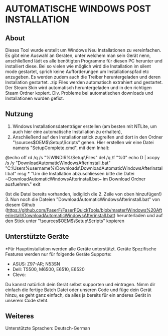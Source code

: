 # AUTOMATISCHE WINDOWS POST INSTALLATION

## About

Dieses Tool wurde erstellt um Windows Neu Installationen zu vereinfachen.
Es gibt eine Auswahl an Geräten, unter welchem man sein Gerät nenn, anschließend lädt es alle benötigten Programme für diesen PC herunter und installiert diese. Bei so vielen wie möglich wird die Installation im silent mode gestartet, sprich keine Aufforderungen um Installationspfad etc anzugeben. Es werden zudem auch die Treiber heruntergeladen und deren Installation gestartet.
.zip Files werden automatisch extrahiert und gestartet. Der Steam Skin wird automatisch heruntergeladen und in den richtigen Steam Ordner kopiert.
Div. Probleme bei automatischen downloads und Installationen wurden gefixt.

## Nutzung

1. Windows Installationsdatenträger erstellen (am besten mit NTLite, um auch hier eine automatische Installation zu erhalten),
2. Anschließend auf den Installationsstick zugreifen und dort in den Ordner 
"\sources\$OEM$\$$\Setup\Scripts" 
gehen. Hier erstellen wir eine Datei namens "SetupComplete.cmd", mit dem Inhalt:

@echo off
rd /q /s "%WINDIR%\Setup\Files"
del /q /f "%0"
echo D | xcopy /s /y "DownloadAutomaticWindowsAfterinstall.bat" "C:\Users\%username%\Downloads\DownloadAutomaticWindowsAfterinstall.bat"
msg * "Um die Installation abzuschliessen bitte die Datei ~DownloadAutomaticWindowsAfterinstall.bat~ im Download Ordner ausfuehren."
exit

(Ist die Datei bereits vorhanden, lediglich die 2. Zeile von oben hinzufügen!)
3. Nun noch die Dateien "DownloadAutomaticWindowsAfterinstall.bat" von diesem Github (https://github.com/FaserF/FaserFQuickTools/blob/master/Windows%20Afterinstall/DownloadAutomaticWindowsAfterinstall.bat) herunterladen und auf den Stick unter 
"\sources\$OEM$\$$\Setup\Scripts" kopieren

## Unterstützte Geräte

*Für Hauptinstallation werden alle Geräte unterstützt. Geräte Spezifische Features werden nur für folgende Geräte Supporte:
- ASUS: Z97-AR; N53SN
- Dell: T5500, M6500, E6510, E6520
- Clevo: 

Du kannst natürlich dein Gerät selbst supporten und eintragen. Nimm dir einfach die fertige Batch Datei oder unseren Code und füge dein Gerät hinzu, es geht ganz einfach, da alles ja bereits für ein anderes Gerät in unserem Code steht.

## Weiteres

Unterstützte Sprachen: Deutsch-German
